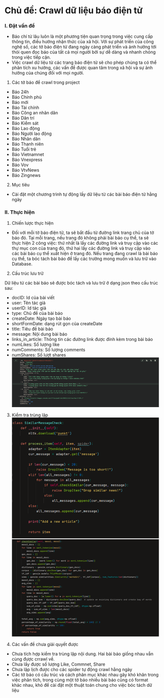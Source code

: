 # Chủ đề: Crawl dữ liệu báo điện tử

### I. Đặt vấn đề

* Báo chí từ lâu luôn là một phương tiện quan trọng trong việc cung cấp thông tin, điều hướng nhận thức của
xã hội. Với sự phát triển của công nghệ số, các tờ báo điện tử đang ngày càng phát triển và
ảnh hưởng tới thói quen đọc báo của tất cả mọi người bởi sự dễ dàng và nhanh chóng trong việc tiếp cận.
* Việc crawl  dữ liệu từ các trang báo điện tử sẽ cho phép chúng ta có thể phân tích xu hướng, các vấn đề được quan tâm 
trong xã hội và sự ảnh hưởng của chúng đối với mọi người.
1. Các tờ báo để crawl trong project
- Báo 24h
- Báo Chính phủ
- Báo mới
- Báo Tài chính
- Báo Công an nhân dân
- Báo Dân trí
- Báo Kiểm sát
- Báo Lao động
- Báo Người lao động
- Báo Nhân dân
- Báo Thanh niên
- Báo Tuổi trẻ
- Báo Vietnamnet
- Báo Vnexpress
- Báo Vov
- Báo VtvNews
- Báo Zingnews
2. Mục tiêu
- Cài đặt một chương trình tự động lấy dữ liệu từ các bài báo điện tử hằng ngày

### II. Thực hiện
1. Chiến lược thực hiện
- Đối với mỗi tờ báo điện tử, ta sẽ bắt đầu từ đường link trang chủ của tờ báo đó.
Tại mỗi trang, nếu trang đó không phải bài báo cụ thể, ta sẽ thực hiện 2 công việc: thứ nhất là lấy các đường link và truy cập vào các thự mục con của trang đó, 
thứ hai lấy các đường link và truy cập vào các bài báo cụ thể xuất hiện ở trang đó. Nếu trang đang crawl là
bài báo cụ thể, ta bóc tách bài báo để lấy các trường mong muốn và lưu trữ vào Database.

2. Cấu trúc lưu trữ

Dữ liệu từ các bài báo sẽ được bóc tách và lưu trữ ở dạng json theo cấu trúc sau:
- docID: Id của bài viết
- user: Tên tác giả
- userID: Id tác giả
- type: Chủ đề của bài báo
- createDate: Ngày tạo bài báo
- shortFormDate: dạng rút gọn của createDate
- title: Tiêu đề bài báo
- message: Nội dung bài báo
- links_in_article: Thông tin các đường link được đính kèm trong bài báo
- numLikes: Số lượng like
- numComments: Số lượng comments
- numShares: Số lượt shares
![img.png](img.png)

3. Kiểm tra trùng lặp
![img_1.png](img_1.png)
![img_2.png](img_2.png)


4. Các vấn đề chưa giải quyết được
- Chưa tích hợp kiểm tra trùng lặp nội dung. Hai bài báo giống nhau vẫn cùng được crrawl về.
- Chưa lấy được số lượng Like, Commnet, Share 
- Chưa lập lịch được cho các spider tự động crawl hằng ngày
- Các tờ báo có cấu trúc và cách phân mục khác nhau gây khó khăn trong việc phân tích, trong cùng một tờ báo
nhiều bài báo cũng có format khác nhau, khó để cài đặt một thuật toán chung cho việc bóc tách dữ liệu 